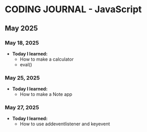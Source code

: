# CODING JOURNAL - JavaScript

## May 2025
### May 18, 2025
- **Today I learned:** 
  - How to make a calculator
  - eval()

### May 25, 2025
- **Today I learned:** 
  - How to make a Note app

### May 27, 2025
- **Today I learned:** 
  - How to use addeventlistener and keyevent
